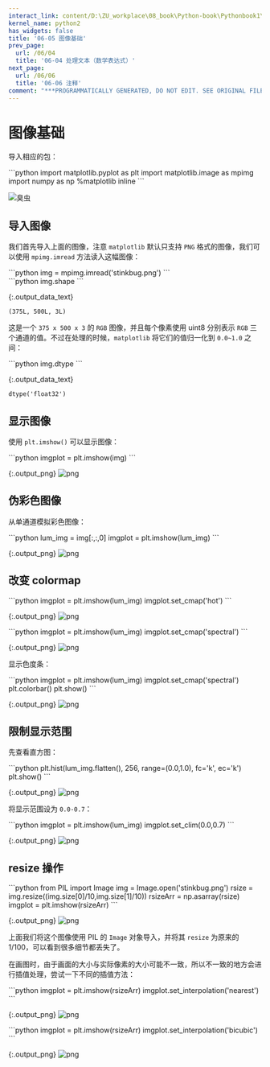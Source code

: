 ```yaml
---
interact_link: content/D:\ZU_workplace\08_book\Python-book\Pythonbook1\content\06/05.ipynb
kernel_name: python2
has_widgets: false
title: '06-05 图像基础'
prev_page:
  url: /06/04
  title: '06-04 处理文本（数学表达式）'
next_page:
  url: /06/06
  title: '06-06 注释'
comment: "***PROGRAMMATICALLY GENERATED, DO NOT EDIT. SEE ORIGINAL FILES IN /content***"
---
```


# 图像基础

导入相应的包：

<div markdown="1" class="cell code_cell">
<div class="input_area" markdown="1">
```python
import matplotlib.pyplot as plt
import matplotlib.image as mpimg
import numpy as np
%matplotlib inline
```
</div>

</div>

![臭虫](stinkbug.png)

## 导入图像

我们首先导入上面的图像，注意 `matplotlib` 默认只支持 `PNG` 格式的图像，我们可以使用 `mpimg.imread` 方法读入这幅图像：

<div markdown="1" class="cell code_cell">
<div class="input_area" markdown="1">
```python
img = mpimg.imread('stinkbug.png')
```
</div>

</div>

<div markdown="1" class="cell code_cell">
<div class="input_area" markdown="1">
```python
img.shape
```
</div>

<div class="output_wrapper" markdown="1">
<div class="output_subarea" markdown="1">


{:.output_data_text}
```
(375L, 500L, 3L)
```


</div>
</div>
</div>

这是一个 `375 x 500 x 3` 的 `RGB` 图像，并且每个像素使用 uint8 分别表示 `RGB` 三个通道的值。不过在处理的时候，`matplotlib` 将它们的值归一化到 `0.0~1.0` 之间：

<div markdown="1" class="cell code_cell">
<div class="input_area" markdown="1">
```python
img.dtype
```
</div>

<div class="output_wrapper" markdown="1">
<div class="output_subarea" markdown="1">


{:.output_data_text}
```
dtype('float32')
```


</div>
</div>
</div>

## 显示图像

使用 `plt.imshow()` 可以显示图像：

<div markdown="1" class="cell code_cell">
<div class="input_area" markdown="1">
```python
imgplot = plt.imshow(img)
```
</div>

<div class="output_wrapper" markdown="1">
<div class="output_subarea" markdown="1">

{:.output_png}
![png](D%3A/ZU_workplace/08_book/Python-book/Pythonbook1/_build/images/06/05_12_0.png)

</div>
</div>
</div>

## 伪彩色图像

从单通道模拟彩色图像：

<div markdown="1" class="cell code_cell">
<div class="input_area" markdown="1">
```python
lum_img = img[:,:,0]
imgplot = plt.imshow(lum_img)
```
</div>

<div class="output_wrapper" markdown="1">
<div class="output_subarea" markdown="1">

{:.output_png}
![png](D%3A/ZU_workplace/08_book/Python-book/Pythonbook1/_build/images/06/05_15_0.png)

</div>
</div>
</div>

## 改变 colormap

<div markdown="1" class="cell code_cell">
<div class="input_area" markdown="1">
```python
imgplot = plt.imshow(lum_img)
imgplot.set_cmap('hot')
```
</div>

<div class="output_wrapper" markdown="1">
<div class="output_subarea" markdown="1">

{:.output_png}
![png](D%3A/ZU_workplace/08_book/Python-book/Pythonbook1/_build/images/06/05_17_0.png)

</div>
</div>
</div>

<div markdown="1" class="cell code_cell">
<div class="input_area" markdown="1">
```python
imgplot = plt.imshow(lum_img)
imgplot.set_cmap('spectral')
```
</div>

<div class="output_wrapper" markdown="1">
<div class="output_subarea" markdown="1">

{:.output_png}
![png](D%3A/ZU_workplace/08_book/Python-book/Pythonbook1/_build/images/06/05_18_0.png)

</div>
</div>
</div>

显示色度条：

<div markdown="1" class="cell code_cell">
<div class="input_area" markdown="1">
```python
imgplot = plt.imshow(lum_img)
imgplot.set_cmap('spectral')
plt.colorbar()
plt.show()
```
</div>

<div class="output_wrapper" markdown="1">
<div class="output_subarea" markdown="1">

{:.output_png}
![png](D%3A/ZU_workplace/08_book/Python-book/Pythonbook1/_build/images/06/05_20_0.png)

</div>
</div>
</div>

## 限制显示范围

先查看直方图：

<div markdown="1" class="cell code_cell">
<div class="input_area" markdown="1">
```python
plt.hist(lum_img.flatten(), 256, range=(0.0,1.0), fc='k', ec='k')
plt.show()
```
</div>

<div class="output_wrapper" markdown="1">
<div class="output_subarea" markdown="1">

{:.output_png}
![png](D%3A/ZU_workplace/08_book/Python-book/Pythonbook1/_build/images/06/05_23_0.png)

</div>
</div>
</div>

将显示范围设为 `0.0-0.7`：

<div markdown="1" class="cell code_cell">
<div class="input_area" markdown="1">
```python
imgplot = plt.imshow(lum_img)
imgplot.set_clim(0.0,0.7)
```
</div>

<div class="output_wrapper" markdown="1">
<div class="output_subarea" markdown="1">

{:.output_png}
![png](D%3A/ZU_workplace/08_book/Python-book/Pythonbook1/_build/images/06/05_25_0.png)

</div>
</div>
</div>

## resize 操作

<div markdown="1" class="cell code_cell">
<div class="input_area" markdown="1">
```python
from PIL import Image
img = Image.open('stinkbug.png')
rsize = img.resize((img.size[0]/10,img.size[1]/10))
rsizeArr = np.asarray(rsize) 
imgplot = plt.imshow(rsizeArr)
```
</div>

<div class="output_wrapper" markdown="1">
<div class="output_subarea" markdown="1">

{:.output_png}
![png](D%3A/ZU_workplace/08_book/Python-book/Pythonbook1/_build/images/06/05_27_0.png)

</div>
</div>
</div>

上面我们将这个图像使用 PIL 的 `Image` 对象导入，并将其 `resize` 为原来的 1/100，可以看到很多细节都丢失了。

在画图时，由于画面的大小与实际像素的大小可能不一致，所以不一致的地方会进行插值处理，尝试一下不同的插值方法：

<div markdown="1" class="cell code_cell">
<div class="input_area" markdown="1">
```python
imgplot = plt.imshow(rsizeArr)
imgplot.set_interpolation('nearest')
```
</div>

<div class="output_wrapper" markdown="1">
<div class="output_subarea" markdown="1">

{:.output_png}
![png](D%3A/ZU_workplace/08_book/Python-book/Pythonbook1/_build/images/06/05_29_0.png)

</div>
</div>
</div>

<div markdown="1" class="cell code_cell">
<div class="input_area" markdown="1">
```python
imgplot = plt.imshow(rsizeArr)
imgplot.set_interpolation('bicubic')
```
</div>

<div class="output_wrapper" markdown="1">
<div class="output_subarea" markdown="1">

{:.output_png}
![png](D%3A/ZU_workplace/08_book/Python-book/Pythonbook1/_build/images/06/05_30_0.png)

</div>
</div>
</div>
